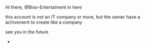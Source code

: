 
Hi there, @Bixo-Entertaiment in here

this account is not an IT company or more, but the owner have a achivement to create like a company

see you in the future

-

<!---
so many people dont believe what i do for the achivement
I know it's difficult but I will still achieve it, i promise!!!
--->
